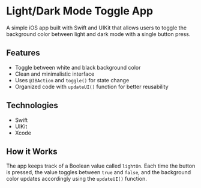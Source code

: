 # Light/Dark Mode Toggle App 

A simple iOS app built with Swift and UIKit that allows users to toggle the background color between light and dark mode with a single button press.

##  Features

- Toggle between white and black background color
- Clean and minimalistic interface
- Uses `@IBAction` and `toggle()` for state change
- Organized code with `updateUI()` function for better reusability

## Technologies

- Swift
- UIKit
- Xcode

##  How it Works

The app keeps track of a Boolean value called `lightOn`. Each time the button is pressed, the value toggles between `true` and `false`, and the background color updates accordingly using the `updateUI()` function.
